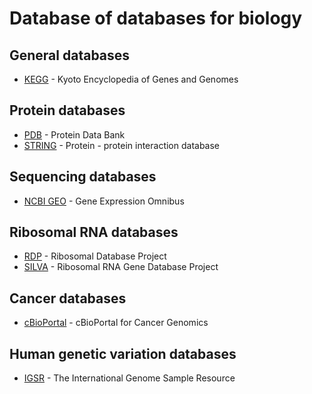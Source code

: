 # Database of databases for biology

## General databases
- [KEGG](https://www.genome.jp/kegg/) - Kyoto Encyclopedia of Genes and Genomes

## Protein databases
- [PDB](https://www.rcsb.org/) - Protein Data Bank
- [STRING](http://string-db.org) - Protein - protein interaction database

## Sequencing databases
- [NCBI GEO](https://www.ncbi.nlm.nih.gov/geo) - Gene Expression Omnibus

## Ribosomal RNA databases
- [RDP](https://rdp.cme.msu.edu/) - Ribosomal Database Project
- [SILVA](https://www.arb-silva.de) - Ribosomal RNA Gene Database Project

## Cancer databases
- [cBioPortal](http://cbioportal.org) - cBioPortal for Cancer Genomics

## Human genetic variation databases
- [IGSR](https://www.internationalgenome.org/) - The International Genome Sample Resource
